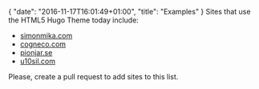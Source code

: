 {
	"date": "2016-11-17T16:01:49+01:00",
	"title": "Examples"
}
Sites that use the HTML5 Hugo Theme today include:

* [simonmika.com](http://simonmika.com)
* [cogneco.com](http://cogneco.com)
* [pionjar.se](http://pionjar.se)
* [u10sil.com](http://u10sil.com)

Please, create a pull request to add sites to this list.
